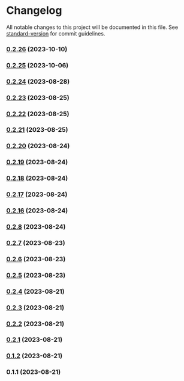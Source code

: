# Changelog

All notable changes to this project will be documented in this file. See [standard-version](https://github.com/conventional-changelog/standard-version) for commit guidelines.

### [0.2.26](https://github.com/LucasGabrielBravo/primo-components/compare/v0.2.25...v0.2.26) (2023-10-10)

### [0.2.25](https://github.com/LucasGabrielBravo/primo-components/compare/v0.2.24...v0.2.25) (2023-10-06)

### [0.2.24](https://github.com/LucasGabrielBravo/primo-components/compare/v0.2.23...v0.2.24) (2023-08-28)

### [0.2.23](https://github.com/LucasGabrielBravo/primo-components/compare/v0.2.22...v0.2.23) (2023-08-25)

### [0.2.22](https://github.com/LucasGabrielBravo/primo-components/compare/v0.2.21...v0.2.22) (2023-08-25)

### [0.2.21](https://github.com/LucasGabrielBravo/primo-components/compare/v0.2.20...v0.2.21) (2023-08-25)

### [0.2.20](https://github.com/LucasGabrielBravo/primo-components/compare/v0.2.19...v0.2.20) (2023-08-24)

### [0.2.19](https://github.com/LucasGabrielBravo/primo-components/compare/v0.2.18...v0.2.19) (2023-08-24)

### [0.2.18](https://github.com/LucasGabrielBravo/primo-components/compare/v0.2.17...v0.2.18) (2023-08-24)

### [0.2.17](https://github.com/LucasGabrielBravo/primo-components/compare/v0.2.16...v0.2.17) (2023-08-24)

### [0.2.16](https://github.com/LucasGabrielBravo/primo-components/compare/v0.2.8...v0.2.16) (2023-08-24)

### [0.2.8](https://github.com/LucasGabrielBravo/primo-components/compare/v0.2.7...v0.2.8) (2023-08-24)

### [0.2.7](https://github.com/LucasGabrielBravo/primo-components/compare/v0.2.6...v0.2.7) (2023-08-23)

### [0.2.6](https://github.com/LucasGabrielBravo/primo-components/compare/v0.2.5...v0.2.6) (2023-08-23)

### [0.2.5](https://github.com/LucasGabrielBravo/primo-components/compare/v0.2.4...v0.2.5) (2023-08-23)

### [0.2.4](https://github.com/LucasGabrielBravo/primo-components/compare/v0.2.3...v0.2.4) (2023-08-21)

### [0.2.3](https://github.com/LucasGabrielBravo/primo-components/compare/v0.2.2...v0.2.3) (2023-08-21)

### [0.2.2](https://github.com/LucasGabrielBravo/primo-components/compare/v0.2.1...v0.2.2) (2023-08-21)

### [0.2.1](https://github.com/LucasGabrielBravo/primo-components/compare/v0.1.2...v0.2.1) (2023-08-21)

### [0.1.2](https://github.com/LucasGabrielBravo/primo-components/compare/v0.1.1...v0.1.2) (2023-08-21)

### 0.1.1 (2023-08-21)
